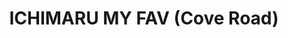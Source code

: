 ---
layout: place
title: "ICHIMARU MY FAV (Cove Road)"
permalink: /florida/stuart/ichimaru-my-fav-cove-road.html
stateAbbr: FL
stateName: Florida
cityName: Stuart
seo:
  name: "ICHIMARU MY FAV (Cove Road)"
  type: Restaurant
  links: http://www.ichimarumyfav.one/
description: "Looking for sushi in Stuart, Florida? Check out ICHIMARU MY FAV (Cove Road) for a delightful Japanese dining experience. Enjoy a variety of sushi and other d..."
place_id: ChIJCT7fvBDc3ogRrHJrTmJxaAk
photos:
  - name: >-
      places/ChIJCT7fvBDc3ogRrHJrTmJxaAk/photos/AeeoHcLcH7enxPbAKIum2bOMguVug13cwTBZ0jYf3HlV1CqH3oyG9W65BUzp9b4itz5Gg-9MSWWgtVol6SNydu-yn3lPvqIuoxyKToznUCqfSJz_RpXX7IwaM4-mLeGcUVmhRcum2CS59jMqvhdXgAe2MN5mQtR3znS1F4NrqeH1GM2sHd9_iY7Jb7xijNKQTsTbs0aY2S6hh_8E3ed1qk2903_CvT1quOVI730jbqMD528YmwYLzGmPDXuM3y0MjXOFK1-zt2e2l5R_-FSj-0K5KrjdE6Fiqjl4p7WnQ_a0kb9hQg
    widthPx: 4800
    heightPx: 3600
    authorAttributions:
      - displayName: ICHIMARU MY FAV (Cove Road)
        uri: https://maps.google.com/maps/contrib/108313837397510466224
        photoUri: >-
          https://lh3.googleusercontent.com/a-/ALV-UjWnaCT68hYiPAuZIjLtyvCK0IbfOJnF9XPoUFfE6_3x-LkcqvE=s100-p-k-no-mo
    flagContentUri: >-
      https://www.google.com/local/imagery/report/?cb_client=maps_api_places.places_api&image_key=!1e10!2sAF1QipOKEsZilf6CmQYno3TAiRoPKR_A9puf6ykERRg_&hl=en-US
    googleMapsUri: >-
      https://www.google.com/maps/place//data=!3m4!1e2!3m2!1sAF1QipOKEsZilf6CmQYno3TAiRoPKR_A9puf6ykERRg_!2e10!4m2!3m1!1s0x88dedc10bcdf3e09:0x96871624e6b72ac
  - name: >-
      places/ChIJCT7fvBDc3ogRrHJrTmJxaAk/photos/AeeoHcIkU_gIKo-RievcQ2idhO40byiW4MqTE0Fgx-Bh8yYtQ1OBwFbD0tjeHskYCSRJopNTJbmplYyzOWcpQ6t3x0HherHjsCVxCIwm1RVf1NW1YgOHFB3KEbszpf54wjnNNvpmFR8v32lrYur4duzerSnkUXwc_sNi2Ba0xo24wdbl9BtPWr0eAZ0kEkvyr8wmqZh1BLAj6yIM4jNCXIjNu2-YgcAOpTnoG1ei0CrVZFVTOjcSk_z5K7VIyXO1gyyPxyjGVZEZ3-Ab7jlf91O47Axv5Hzfo274LqUQ4oPO__VI57ZdETCjvON3cNl-LEtFdQ42l8pV2TKRt9fY8fzZJvX3A4Cex6TPAWfpg2WYxVTWUmwAVUmbqNkZmn3hcRK-heFyHvrurW3iR_wtLw1AenJ09tOb7yOxYlKDngSu5CfSkg
    widthPx: 4032
    heightPx: 3024
    authorAttributions:
      - displayName: ศิริชัย วิสัยบุญ
        uri: https://maps.google.com/maps/contrib/112418923898934589763
        photoUri: >-
          https://lh3.googleusercontent.com/a-/ALV-UjVUPAcMAWLC-43WAnxPDZN6_EdExz0ihRF49eZFnl4izGswwEcm=s100-p-k-no-mo
    flagContentUri: >-
      https://www.google.com/local/imagery/report/?cb_client=maps_api_places.places_api&image_key=!1e10!2sCIHM0ogKEICAgIDLwcmWCg&hl=en-US
    googleMapsUri: >-
      https://www.google.com/maps/place//data=!3m4!1e2!3m2!1sCIHM0ogKEICAgIDLwcmWCg!2e10!4m2!3m1!1s0x88dedc10bcdf3e09:0x96871624e6b72ac
  - name: >-
      places/ChIJCT7fvBDc3ogRrHJrTmJxaAk/photos/AeeoHcKR9Md2nPaAMwJueghuk4yZhvE3fmW7P8-0OTTQ_LdPd5p8yQW0dtfM2nd0FXgJcQw9BCE8se4Jk1KqT4nUe7r9Izy3Ke_TShO2UPIh2IlmvpvtKzkOC67TPGvqCmVLU9-UtltSgiqX1wjkXJhMtTFWqXiylJcSls4n1mWwSHEDHKKoKjGO5njigDmGEU-o9tMfqfaWtpZvW7s4Vi766gAEs0u34fwOw3ci1k_sQPYWCW0M9pG0_SCjZwVW0lrYZZRx23qMzDIpKsv9Qel5q1csvyDL6jr_tDE-xDUIV12gqq0RkPV_wSARce-q4c_vo4st81hv2St-A1NHf6YOqu_0B0bHUonD8JmJxdhRsOePJbXT8NhqjGubjJgjDMQZl3sTEo0gY7CDbi3favcB9KXbIWN0WxXV2UuXfxFe4rHseBy4
    widthPx: 4800
    heightPx: 3600
    authorAttributions:
      - displayName: Keyla Martelo
        uri: https://maps.google.com/maps/contrib/101211696640502516238
        photoUri: >-
          https://lh3.googleusercontent.com/a-/ALV-UjUK2Y8Qr56xlJb3kSm7Qi141iCcyBp_ANszSriKBZuilQaMiVcg=s100-p-k-no-mo
    flagContentUri: >-
      https://www.google.com/local/imagery/report/?cb_client=maps_api_places.places_api&image_key=!1e10!2sCIHM0ogKEICAgMCwoOH3kAE&hl=en-US
    googleMapsUri: >-
      https://www.google.com/maps/place//data=!3m4!1e2!3m2!1sCIHM0ogKEICAgMCwoOH3kAE!2e10!4m2!3m1!1s0x88dedc10bcdf3e09:0x96871624e6b72ac
  - name: >-
      places/ChIJCT7fvBDc3ogRrHJrTmJxaAk/photos/AeeoHcKeVwqzBzzpUKKk7-29EwHOw08Yvj21-Nw19YPupQmG8CzF9J2w4W_PO2Kd9oWVHy6-sUdToO8dj-1zgesNOMXGKmzQOfMPCk836m9ciMiwfLdKyCHaS8p_8NRE9SxMoO0GcHrF_1E3LNJ2-kStSDnfOP2gr3Y1d4z9u8iOMvVhGNjKBmXccMbgIUSeBaYR8mlwE8Db58I406dr_3kVS5tth2iaXMucmnDGTJKUhepSt0qtXe0wx2htJe34nTt86Z9EEjIZde6k0J1DCR9AiMzd1zPHDWDyD_drcQCBRAXvPcRP6vrB6G4plMN5nfxxCJSOe_bGwJ7wNi7uVzEdLxqb6u8cnrKBEQF6aukDxE6aMbZKiEHPVdq9vEBMS1mgDcCxreNPPaNXkbHqbtA5SBY3KRSpznVSejPMrOPRQ7-d6w
    widthPx: 3840
    heightPx: 2160
    authorAttributions:
      - displayName: Pavisa Mathawee
        uri: https://maps.google.com/maps/contrib/109275808116925646353
        photoUri: >-
          https://lh3.googleusercontent.com/a/ACg8ocLO4V-ValWJdPbAy09Ru7eJEacZAk9-klXrvDWTB2mHfJXwdg=s100-p-k-no-mo
    flagContentUri: >-
      https://www.google.com/local/imagery/report/?cb_client=maps_api_places.places_api&image_key=!1e10!2sCIHM0ogKEICAgIDu2sihGw&hl=en-US
    googleMapsUri: >-
      https://www.google.com/maps/place//data=!3m4!1e2!3m2!1sCIHM0ogKEICAgIDu2sihGw!2e10!4m2!3m1!1s0x88dedc10bcdf3e09:0x96871624e6b72ac
  - name: >-
      places/ChIJCT7fvBDc3ogRrHJrTmJxaAk/photos/AeeoHcKQ1BI_NizQLKdDamVeTXDwUV2fMTUKdqKhaCElKpHHnkRRoeDlpPf_iRxYw7Ao0RNkCTjmFpeur5_alcX8YLi5i2SUOgU0ffqv5fPCM9UwujOdGEc3I9Au-Mio2Yi3jh7_EyL0LEiosEG7ZuqM-c64V9fp9JD-vSj99_gbJ3RoJGjgu6GpcIESmrEp78zAxbgnVA6vnE3_C-U8SmejqewEGjibejb-3wuMkjvbHiMluWg9poi_K7LjWAicN1i-_uRaOH-y9IGogHfkIL7Y6Q6SWUUcU49KTbmjyghGv8S4UQ
    widthPx: 4800
    heightPx: 3600
    authorAttributions:
      - displayName: ICHIMARU MY FAV (Cove Road)
        uri: https://maps.google.com/maps/contrib/108313837397510466224
        photoUri: >-
          https://lh3.googleusercontent.com/a-/ALV-UjWnaCT68hYiPAuZIjLtyvCK0IbfOJnF9XPoUFfE6_3x-LkcqvE=s100-p-k-no-mo
    flagContentUri: >-
      https://www.google.com/local/imagery/report/?cb_client=maps_api_places.places_api&image_key=!1e10!2sAF1QipOqU-Okrffc4Ld45Kr4lJ_EqlkFBGYY6-KCtpw-&hl=en-US
    googleMapsUri: >-
      https://www.google.com/maps/place//data=!3m4!1e2!3m2!1sAF1QipOqU-Okrffc4Ld45Kr4lJ_EqlkFBGYY6-KCtpw-!2e10!4m2!3m1!1s0x88dedc10bcdf3e09:0x96871624e6b72ac
  - name: >-
      places/ChIJCT7fvBDc3ogRrHJrTmJxaAk/photos/AeeoHcKkG0ZuFlKmQyW87OEVxfBPmyb-a4xKwGRUVnKZ2u-1YMTuCCZrf-qa-iaWXr0kasazClEc_LjFkGvugtp78QJaCE2A8W7thonABLhpHCV8vziWVpHsx7UyGF8981vnyiT3Ks8FOoxgnZmj2MtHQDWJg9pOXHIvRA-vBiWqEDRHNVyqn2k0MXmHx7v3dIswt3TkYHFyz20l9oCvXmghPHPWqrcX1p7IuVA73RGWwuYVR0sVNRJVnJVtUogOY3z9lYu6ZGpIz3pDhi_wxaPBMdAKb4AdR4C1A14w_US6zBt1qzWF1y-tEr9jADebHNpR_ztdT5BJC-cegDsygezj8aS2g67j9JcA0V4sbeu_MykWA-j19_EucXQW2w3HBZuTp5qyE2eOdO4vXf60Fo__KscwRMoWO5bvRvlnWo4Ie2wQ4g
    widthPx: 4000
    heightPx: 3000
    authorAttributions:
      - displayName: Laura Cirillo
        uri: https://maps.google.com/maps/contrib/113988615749396414886
        photoUri: >-
          https://lh3.googleusercontent.com/a-/ALV-UjXey3Yw4BesYXGZzgzeGw5LHouxKZuv_FPRcycWlsQJj9xJLxZ4CQ=s100-p-k-no-mo
    flagContentUri: >-
      https://www.google.com/local/imagery/report/?cb_client=maps_api_places.places_api&image_key=!1e10!2sCIHM0ogKEICAgMDw4rGYdw&hl=en-US
    googleMapsUri: >-
      https://www.google.com/maps/place//data=!3m4!1e2!3m2!1sCIHM0ogKEICAgMDw4rGYdw!2e10!4m2!3m1!1s0x88dedc10bcdf3e09:0x96871624e6b72ac
  - name: >-
      places/ChIJCT7fvBDc3ogRrHJrTmJxaAk/photos/AeeoHcLHqtoe9FdsDcxSg9Sm0ubXnf6L-JhQPxXOtypDzRd3yEuipXp4occZZQTHtqo5lKENn26ibgehIGlmq3oSKnXBQcCVPgjYm6FrEu_4eg9Wwfo3TgqGoZWIe6yng-CJVhh1LwzCBwgkANDGpLY2_fmbTH-v8cTlfJfmv2SWrm21_FqO0WmqCmHevjrtLlne9LcdZo8JM0xQBr1OA2ufTLKejNuCP6tS1rZTZQvmc8qaeR87FvTuyP_JsF-PIwrnXw6zI6Ztkk8-nmqDmH6rah1ejZHPWxlrCGhFMcVPsryyYh1DR_0168FN211w5ls7ILIs4ZcXKeITbhRm7pj-waB-ZolwSzoo0Lp-KvxBh2HUlKpRl3tExx2OPmfspRTB_xX0262uBPj6sWUQBmg3onfN4hhp-IyayYWslrTsD6SOWGVX
    widthPx: 3648
    heightPx: 2736
    authorAttributions:
      - displayName: dechpiphat watanakij
        uri: https://maps.google.com/maps/contrib/116218406640740612354
        photoUri: >-
          https://lh3.googleusercontent.com/a/ACg8ocJAnQY33O2z9hxuFDD9jnxQaSc8VaLLwvwcBW52r1KkfFp9kQ=s100-p-k-no-mo
    flagContentUri: >-
      https://www.google.com/local/imagery/report/?cb_client=maps_api_places.places_api&image_key=!1e10!2sCIHM0ogKEICAgIC0gZ6BgwE&hl=en-US
    googleMapsUri: >-
      https://www.google.com/maps/place//data=!3m4!1e2!3m2!1sCIHM0ogKEICAgIC0gZ6BgwE!2e10!4m2!3m1!1s0x88dedc10bcdf3e09:0x96871624e6b72ac
  - name: >-
      places/ChIJCT7fvBDc3ogRrHJrTmJxaAk/photos/AeeoHcL2V8OrS051OonQOaArNYR_tBxohmpfUPm3MCSEeut-xbZcDaw1GLtXOUxlRPOnF-L4VAiOqljbbOs3OsR_PWgDG4KVs_dKJjH8xiETL-6lZqwhWHMrQK8qiemzpjXgzQ0xMwXS_W9Xpq_bYzDCrxooDZz_151-ABgz9xLtfj-0Bg4XHuzLaq8K5of3djCH8W5G4DxV3jd4EaSHVqTnuAKgWFpJmrA9Eb_Pz2_f2c0l_kHCsoz3h82ajHwl8P0mITs_3R2JNnkHf7i_fPdSFLZViH4q7Zz9sdTU3FDGPJhqRFkXHtMB1lJxTJsZJR8MEb9mHYMmfoZFYGkxlrSlS6PNir00TcOb3N7Xt5B4ooS2rJXChK1kvmsHjTtkQiYYSRKJN4AwGwVjbHGv9Jy3tsf2Z6bdEB8hQgRBjNXi65WNVQ
    widthPx: 3574
    heightPx: 1967
    authorAttributions:
      - displayName: ศิริชัย วิสัยบุญ
        uri: https://maps.google.com/maps/contrib/112418923898934589763
        photoUri: >-
          https://lh3.googleusercontent.com/a-/ALV-UjVUPAcMAWLC-43WAnxPDZN6_EdExz0ihRF49eZFnl4izGswwEcm=s100-p-k-no-mo
    flagContentUri: >-
      https://www.google.com/local/imagery/report/?cb_client=maps_api_places.places_api&image_key=!1e10!2sCIHM0ogKEICAgIDz8KfXbw&hl=en-US
    googleMapsUri: >-
      https://www.google.com/maps/place//data=!3m4!1e2!3m2!1sCIHM0ogKEICAgIDz8KfXbw!2e10!4m2!3m1!1s0x88dedc10bcdf3e09:0x96871624e6b72ac
  - name: >-
      places/ChIJCT7fvBDc3ogRrHJrTmJxaAk/photos/AeeoHcIJQ7tfZq5VfrcwyJKTK-vyaaVeu5pFwULxJ55cuY43JDSXJLmGL3dovXmKPo-7D4PVDfTDnI21GuG3ndG91ukvYkKssNSgpYa_yjdwCNdt2lV-R5Wo_hLtTnGCQ9Ig06PBjEkFaI4Syl6NrJLJu-88TD3-Fk01uoKTZUdLa8pUSGNxh6zm0iliOnApIq-5Vr-24u8yj04jcQYljs73KFSUQiyct1mfuBITXIlQkOjVu0sxiBM6xrKXYvFIr46vpNDPEQ7HFlK8wZOhetvJU3_zViSHrPcrMb4y0S5q-h01W8mMKLccbdEr_zN9lIXY1pxBM8WLq7Xtf4Ps12GFgnSUIhwctHj_qjxitgHWG1Q1plTOw3SZs3RMuhWEdqNb_9aaTd3AxtmdR2dr_6r7EncGWf5HilKLChZG0ouJmASCDA
    widthPx: 3648
    heightPx: 2736
    authorAttributions:
      - displayName: dechpiphat watanakij
        uri: https://maps.google.com/maps/contrib/116218406640740612354
        photoUri: >-
          https://lh3.googleusercontent.com/a/ACg8ocJAnQY33O2z9hxuFDD9jnxQaSc8VaLLwvwcBW52r1KkfFp9kQ=s100-p-k-no-mo
    flagContentUri: >-
      https://www.google.com/local/imagery/report/?cb_client=maps_api_places.places_api&image_key=!1e10!2sCIHM0ogKEICAgIDEjobDBA&hl=en-US
    googleMapsUri: >-
      https://www.google.com/maps/place//data=!3m4!1e2!3m2!1sCIHM0ogKEICAgIDEjobDBA!2e10!4m2!3m1!1s0x88dedc10bcdf3e09:0x96871624e6b72ac
  - name: >-
      places/ChIJCT7fvBDc3ogRrHJrTmJxaAk/photos/AeeoHcLEmStXu5qn-vm-57Rg5P-HK-SFAg1sEZabKBBk0rVP5F45BZ1iCd5HBMCWi0XpXDm7m7fwuwdxaKz2WeO6yEaKa_m1yqzy2dyq95219CKNoUCIBGa9sGNBTJ5zyQeZYu9hgqvKcbhpqZaEN7QyuEpQOs8GIsROd-xpaYaQZ1RzEdyAC64XcsBbk0hhCr9sK9lGOBuHE911Ze7MDiipAy26msFWCsZUaXAqrXCT7KZO84f64TKgdewQRVNcnhCT9TiVJza1XfyTIBGuhm8uJ-15wq6Aprg_-DTeO7iLpjqJjGxyqv_k46Cv_3HzxOGu2o6Ch55RP3EF5HUCqD4NT383qp1SilzXiydPanDZ3LPeZ7apSjY29G7tzjgAYpHy9eG1lkYoF7BiMyEjsK_TbSf8jWUzeclfBHYBUNiRBNMJHJw
    widthPx: 4800
    heightPx: 2700
    authorAttributions:
      - displayName: S. T.
        uri: https://maps.google.com/maps/contrib/107046673195940351758
        photoUri: >-
          https://lh3.googleusercontent.com/a-/ALV-UjVCFR1VLArBHmbF0SYt2A-DWsk4bKrCDGHEzNAMm9-QI_6Hffd0pQ=s100-p-k-no-mo
    flagContentUri: >-
      https://www.google.com/local/imagery/report/?cb_client=maps_api_places.places_api&image_key=!1e10!2sCIHM0ogKEICAgICE0JrwsQE&hl=en-US
    googleMapsUri: >-
      https://www.google.com/maps/place//data=!3m4!1e2!3m2!1sCIHM0ogKEICAgICE0JrwsQE!2e10!4m2!3m1!1s0x88dedc10bcdf3e09:0x96871624e6b72ac
address: 6220 SE Federal Hwy, Stuart, FL 34997, USA
street: 6220 SE Federal Hwy
city: Stuart
state: FL
zip: '34997'
country: USA
neighborhood: null
latitude: '27.128377'
longitude: '-80.199755'
accessibility_options:
  wheelchairAccessibleParking: true
  wheelchairAccessibleEntrance: true
  wheelchairAccessibleRestroom: true
  wheelchairAccessibleSeating: true
business_status: OPERATIONAL
name: ICHIMARU MY FAV (Cove Road)
google_maps_links:
  directionsUri: >-
    https://www.google.com/maps/dir//''/data=!4m7!4m6!1m1!4e2!1m2!1m1!1s0x88dedc10bcdf3e09:0x96871624e6b72ac!3e0
  placeUri: https://maps.google.com/?cid=677916410955657900
  writeAReviewUri: >-
    https://www.google.com/maps/place//data=!4m3!3m2!1s0x88dedc10bcdf3e09:0x96871624e6b72ac!12e1
  reviewsUri: >-
    https://www.google.com/maps/place//data=!4m4!3m3!1s0x88dedc10bcdf3e09:0x96871624e6b72ac!9m1!1b1
  photosUri: >-
    https://www.google.com/maps/place//data=!4m3!3m2!1s0x88dedc10bcdf3e09:0x96871624e6b72ac!10e5
primary_type: Japanese Restaurant
opening_hours:
  regular: null
  current: null
secondary_opening_hours:
  regular:
    weekdayDescriptions: null
    type: null
  current:
    weekdayDescriptions: null
    type: null
phone: (772) 287-5979
price_level: PRICE_LEVEL_MODERATE
price_range: null
rating: '4.4'
rating_count: 231
website: http://www.ichimarumyfav.one/
reviews:
  - name: >-
      places/ChIJCT7fvBDc3ogRrHJrTmJxaAk/reviews/ChZDSUhNMG9nS0VJQ0FnSUNuZ0pES0FnEAE
    relativePublishTimeDescription: 6 months ago
    rating: 4
    text:
      text: >-
        We like to eat at a lot of Japanese and Thai restaurants and so happy
        that we found this right by our home. The crab rangoons were just ok,
        the sushi roll and pad Thai were very delicious, and the pineapple
        chicken was pretty good. The portions were pretty large and we all
        shared at the table. We will be back and next time def get the sushi and
        pad Thai again.


        Maybe their air was down that day, but the seating area was very warm on
        the day we went. So warm, in fact, that I was sweating by the time we
        left and I didn’t have anything spicy.
      languageCode: en
    originalText:
      text: >-
        We like to eat at a lot of Japanese and Thai restaurants and so happy
        that we found this right by our home. The crab rangoons were just ok,
        the sushi roll and pad Thai were very delicious, and the pineapple
        chicken was pretty good. The portions were pretty large and we all
        shared at the table. We will be back and next time def get the sushi and
        pad Thai again.


        Maybe their air was down that day, but the seating area was very warm on
        the day we went. So warm, in fact, that I was sweating by the time we
        left and I didn’t have anything spicy.
      languageCode: en
    authorAttribution:
      displayName: Jimmy Franks
      uri: https://www.google.com/maps/contrib/115508520026086712415/reviews
      photoUri: >-
        https://lh3.googleusercontent.com/a/ACg8ocKeevmzDjoqqZinC1uND7zirxUF3i0thZuUXXzhbwAhCRI7_Q=s128-c0x00000000-cc-rp-mo-ba3
    publishTime: '2024-09-21T13:22:13.217865Z'
    flagContentUri: >-
      https://www.google.com/local/review/rap/report?postId=ChZDSUhNMG9nS0VJQ0FnSUNuZ0pES0FnEAE&d=17924085&t=1
    googleMapsUri: >-
      https://www.google.com/maps/reviews/data=!4m6!14m5!1m4!2m3!1sChZDSUhNMG9nS0VJQ0FnSUNuZ0pES0FnEAE!2m1!1s0x88dedc10bcdf3e09:0x96871624e6b72ac
  - name: >-
      places/ChIJCT7fvBDc3ogRrHJrTmJxaAk/reviews/ChdDSUhNMG9nS0VJQ0FnTURJak52dWxRRRAB
    relativePublishTimeDescription: in the last week
    rating: 5
    text:
      text: >-
        Great hidden place! Very fresh and tasty sushi. Service is very nice and
        promptly. Very impressed. I will definitely be back again.
      languageCode: en
    originalText:
      text: >-
        Great hidden place! Very fresh and tasty sushi. Service is very nice and
        promptly. Very impressed. I will definitely be back again.
      languageCode: en
    authorAttribution:
      displayName: Ponpimol Wannakhao
      uri: https://www.google.com/maps/contrib/115184490117287021334/reviews
      photoUri: >-
        https://lh3.googleusercontent.com/a/ACg8ocKqhb50pRci8OrLTXjBRYpkfS2HEZOAYJ9MMSuOwr-g9WKEBg=s128-c0x00000000-cc-rp-mo
    publishTime: '2025-04-07T19:30:38.496371Z'
    flagContentUri: >-
      https://www.google.com/local/review/rap/report?postId=ChdDSUhNMG9nS0VJQ0FnTURJak52dWxRRRAB&d=17924085&t=1
    googleMapsUri: >-
      https://www.google.com/maps/reviews/data=!4m6!14m5!1m4!2m3!1sChdDSUhNMG9nS0VJQ0FnTURJak52dWxRRRAB!2m1!1s0x88dedc10bcdf3e09:0x96871624e6b72ac
  - name: >-
      places/ChIJCT7fvBDc3ogRrHJrTmJxaAk/reviews/ChdDSUhNMG9nS0VJQ0FnSUNlbXJESDVnRRAB
    relativePublishTimeDescription: a year ago
    rating: 5
    text:
      text: >-
        I’m so happy to have found my new favorite Sushi bar. We ventured out on
        Sept 10 and found this very cozy place only 4 miles from our home in
        Hobe Sound. The Sushi is Super and the waitress Lydia was super nice.
        This is my now my Sushi Go to.. SUPER GOOD
      languageCode: en
    originalText:
      text: >-
        I’m so happy to have found my new favorite Sushi bar. We ventured out on
        Sept 10 and found this very cozy place only 4 miles from our home in
        Hobe Sound. The Sushi is Super and the waitress Lydia was super nice.
        This is my now my Sushi Go to.. SUPER GOOD
      languageCode: en
    authorAttribution:
      displayName: Rebecca
      uri: https://www.google.com/maps/contrib/101338438078921453506/reviews
      photoUri: >-
        https://lh3.googleusercontent.com/a/ACg8ocJ2T6afbVp4sI0NbUTzf7eZS8ZRJMizJZp3vx4l-HZYq6yhwQNj=s128-c0x00000000-cc-rp-mo-ba3
    publishTime: '2023-09-13T13:54:44.486301Z'
    flagContentUri: >-
      https://www.google.com/local/review/rap/report?postId=ChdDSUhNMG9nS0VJQ0FnSUNlbXJESDVnRRAB&d=17924085&t=1
    googleMapsUri: >-
      https://www.google.com/maps/reviews/data=!4m6!14m5!1m4!2m3!1sChdDSUhNMG9nS0VJQ0FnSUNlbXJESDVnRRAB!2m1!1s0x88dedc10bcdf3e09:0x96871624e6b72ac
  - name: >-
      places/ChIJCT7fvBDc3ogRrHJrTmJxaAk/reviews/ChdDSUhNMG9nS0VJQ0FnTUNJenR5emdBRRAB
    relativePublishTimeDescription: a week ago
    rating: 3
    text:
      text: >-
        FYI - Internet ordering prices are not the same as what they charge you.
        I followed the Google “order online” which was Grubhub/Yelp and my bill
        was $30. when I looked at my receipt at home, I had been charged $36.
        The itemized receipt shows that they had charged me extra on each item
        even after yelp totaled me and checked me out. So something is not
        working right.
      languageCode: en
    originalText:
      text: >-
        FYI - Internet ordering prices are not the same as what they charge you.
        I followed the Google “order online” which was Grubhub/Yelp and my bill
        was $30. when I looked at my receipt at home, I had been charged $36.
        The itemized receipt shows that they had charged me extra on each item
        even after yelp totaled me and checked me out. So something is not
        working right.
      languageCode: en
    authorAttribution:
      displayName: CN Angel
      uri: https://www.google.com/maps/contrib/112358306871583146388/reviews
      photoUri: >-
        https://lh3.googleusercontent.com/a/ACg8ocLGCoTdiEPXT8UW1Xl-4pvkQdBLT8JQuwVbtBOEYubrV_PrAQ=s128-c0x00000000-cc-rp-mo-ba2
    publishTime: '2025-04-02T00:02:32.410832Z'
    flagContentUri: >-
      https://www.google.com/local/review/rap/report?postId=ChdDSUhNMG9nS0VJQ0FnTUNJenR5emdBRRAB&d=17924085&t=1
    googleMapsUri: >-
      https://www.google.com/maps/reviews/data=!4m6!14m5!1m4!2m3!1sChdDSUhNMG9nS0VJQ0FnTUNJenR5emdBRRAB!2m1!1s0x88dedc10bcdf3e09:0x96871624e6b72ac
  - name: >-
      places/ChIJCT7fvBDc3ogRrHJrTmJxaAk/reviews/ChZDSUhNMG9nS0VJQ0FnTUR3NHJHWVZ3EAE
    relativePublishTimeDescription: 2 weeks ago
    rating: 5
    text:
      text: Our first experience her at Ichimaru left us wanting to return!
      languageCode: en
    originalText:
      text: Our first experience her at Ichimaru left us wanting to return!
      languageCode: en
    authorAttribution:
      displayName: Laura Cirillo
      uri: https://www.google.com/maps/contrib/113988615749396414886/reviews
      photoUri: >-
        https://lh3.googleusercontent.com/a-/ALV-UjXey3Yw4BesYXGZzgzeGw5LHouxKZuv_FPRcycWlsQJj9xJLxZ4CQ=s128-c0x00000000-cc-rp-mo-ba3
    publishTime: '2025-03-24T23:45:06.524428Z'
    flagContentUri: >-
      https://www.google.com/local/review/rap/report?postId=ChZDSUhNMG9nS0VJQ0FnTUR3NHJHWVZ3EAE&d=17924085&t=1
    googleMapsUri: >-
      https://www.google.com/maps/reviews/data=!4m6!14m5!1m4!2m3!1sChZDSUhNMG9nS0VJQ0FnTUR3NHJHWVZ3EAE!2m1!1s0x88dedc10bcdf3e09:0x96871624e6b72ac
parking_options:
  freeParkingLot: true
  freeStreetParking: true
payment_options:
  acceptsCreditCards: true
  acceptsDebitCards: true
  acceptsCashOnly: false
  acceptsNfc: true
allow_dogs: null
curbside_pickup: null
delivery: true
dine_in: true
good_for_children: true
good_for_groups: true
good_for_sports: false
live_music: false
menu_for_children: true
outdoor_seating: false
reservable: true
restroom: true
serves_beer: true
serves_breakfast: false
serves_brunch: false
serves_cocktails: null
serves_coffee: null
serves_dinner: true
serves_dessert: true
serves_lunch: null
serves_vegetarian_food: true
serves_wine: true
takeout: true
summary: null

---